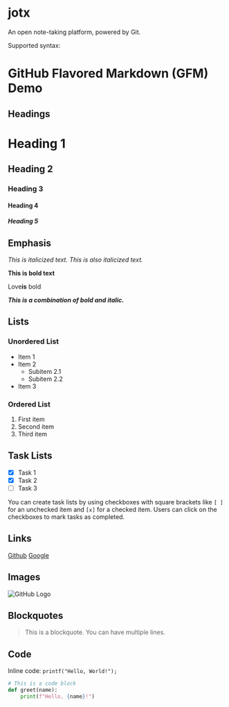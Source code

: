# jotx

An open note-taking platform, powered by Git.

Supported syntax:

# GitHub Flavored Markdown (GFM) Demo

## Headings

# Heading 1

## Heading 2

### Heading 3

#### Heading 4

##### Heading 5

## Emphasis

*This is italicized text.*
_This is also italicized text._

__This is bold text__

Love**is** bold

**_This is a combination of bold and italic._**

## Lists

### Unordered List

- Item 1
- Item 2
  - Subitem 2.1
  - Subitem 2.2
- Item 3

### Ordered List

1. First item
2. Second item
3. Third item

## Task Lists

- [x] Task 1
- [x] Task 2
- [ ] Task 3

You can create task lists by using checkboxes with square brackets like `[ ]` for an unchecked item and `[x]` for a checked item. Users can click on the checkboxes to mark tasks as completed.

## Links

[Github](https://github.com)
[Google](https://www.google.com)

## Images

![GitHub Logo](https://github.githubassets.com/images/modules/logos_page/GitHub-Mark.png)

## Blockquotes

> This is a blockquote.
> You can have multiple lines.

## Code

Inline code: `printf("Hello, World!");`

```python
# This is a code block
def greet(name):
    print(f"Hello, {name}!")
```

